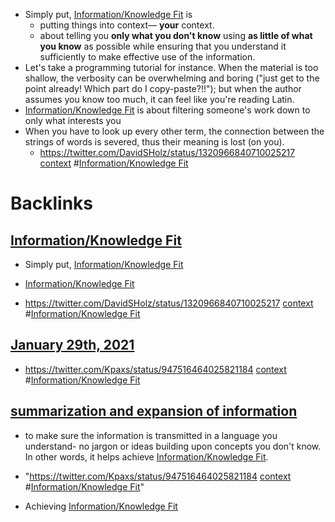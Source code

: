 - Simply put, [Information/Knowledge Fit](<../Information/Knowledge Fit.md>) is
    - putting things into context— __your__ context.
    - about telling you **only what you don't know** using __as little of what you know__ as possible while ensuring that you understand it sufficiently to make effective use of the information.
- Let's take a programming tutorial for instance. When the material is too  shallow, the verbosity can be overwhelming and boring ("just get to the point already! Which part do I copy-paste?!!"); but when the author assumes you know too much, it can feel like you're reading Latin.
- [Information/Knowledge Fit](<../Information/Knowledge Fit.md>) is about filtering someone's work down to only what interests you
- When you have to look up every other term, the connection between the strings of words is severed, thus their meaning is lost (on you).
    - https://twitter.com/DavidSHolz/status/1320966840710025217 [context](<../context.md>) #[Information/Knowledge Fit](<../Information/Knowledge Fit.md>)

# Backlinks
## [Information/Knowledge Fit](<Information/Knowledge Fit.md>)
- Simply put, [Information/Knowledge Fit](<../Information/Knowledge Fit.md>)

- [Information/Knowledge Fit](<../Information/Knowledge Fit.md>)

- https://twitter.com/DavidSHolz/status/1320966840710025217 [context](<../context.md>) #[Information/Knowledge Fit](<../Information/Knowledge Fit.md>)

## [January 29th, 2021](<January 29th, 2021.md>)
- https://twitter.com/Kpaxs/status/947516464025821184 [context](<../context.md>) #[Information/Knowledge Fit](<../Information/Knowledge Fit.md>)

## [summarization and expansion of information](<summarization and expansion of information.md>)
- to make sure the information is transmitted in a language you understand- no jargon or ideas building upon concepts you don't know. In other words, it helps achieve [Information/Knowledge Fit](<../Information/Knowledge Fit.md>).

- "https://twitter.com/Kpaxs/status/947516464025821184 [context](<../context.md>) #[Information/Knowledge Fit](<../Information/Knowledge Fit.md>)"

- Achieving [Information/Knowledge Fit](<../Information/Knowledge Fit.md>)

